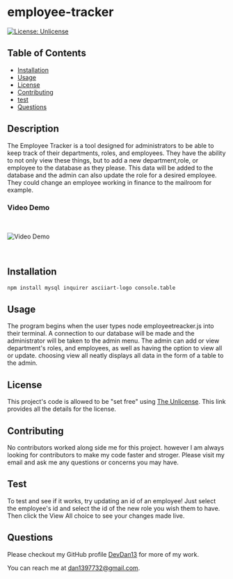 # employee-tracker

[![License: Unlicense](https://img.shields.io/badge/license-Unlicense-blue.svg)](http://unlicense.org/)

## Table of Contents

* [Installation](#installation)
* [Usage](#usage)
* [License](#license)
* [Contributing](#contributing)
* [test](#test)
* [Questions](#Questions)

## Description

The Employee Tracker is a tool designed for administrators to be able to keep track of their departments, roles, and employees.  They have the ability to not only view these things, but to add a new department,role, or employee to the database as they please.  This data will be added to the database and the admin can also update the role for a desired employee.  They could change an employee working in finance to the mailroom for example.

### Video Demo
<br>

![Video Demo](public/assets/gif/EmployeeTracker.gif)

<br>

## Installation

```bash
npm install mysql inquirer asciiart-logo console.table
```

## Usage 

The program begins when the user types node employeetreacker.js into their terminal.  A connection to our database will be made and the administrator will be taken to the admin menu.  The admin can add or view department's roles, and employees, as well as having the option to view all or update. choosing view all neatly displays all data in the form of a table to the admin.

## License

This project's code is allowed to be "set free" using [The Unlicense](https://unlicense.org/).  This link provides all the details for the license.

## Contributing

No contributors worked along side me for this project. however I am always looking for contributors to make my code faster and stroger. Please visit my email and ask me any questions or concerns you may have.

## Test

To test and see if it works, try updating an id of an employee! Just select the employee's id and select  the id of the new role you wish them to have. Then click the View All choice to see your changes made live.

## Questions 

Please checkout my GitHub profile [DevDan13](https://github.com/DevDan13) for more of my work.

You can reach me at dan1397732@gmail.com.